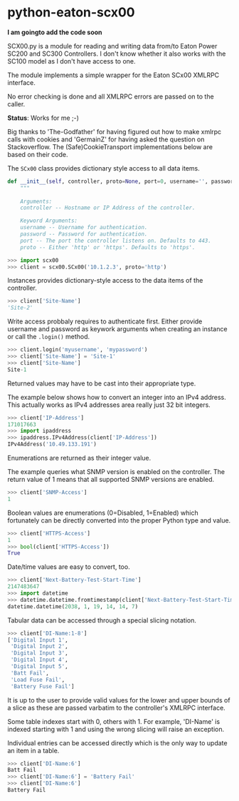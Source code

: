 # python-eaton-scx00

**I am goingto add the code soon**

SCX00.py is a module for reading and writing data from/to Eaton Power SC200 and SC300 Controllers.
I don't know whether it also works with the SC100 model as I don't have access to one.

The module implements a simple wrapper for the Eaton SCx00 XMLRPC interface.

No error checking is done and all XMLRPC errors are passed on to the caller.

**Status**: Works for me ;-)

Big thanks to 'The-Godfather' for having figured out how to make xmlrpc calls with cookies and 'GermainZ' for having asked the question on Stackoverflow. The (Safe)CookieTransport implementations below are based on their code.

The ``SCx00`` class provides dictionary style access to all data items.
```python
def __init__(self, controller, proto=None, port=0, username='', password=''):
    """
    
    Arguments:
    controller -- Hostname or IP Address of the controller.

    Keyword Arguments:
    username -- Username for authentication.
    password -- Password for authentication.
    port -- The port the controller listens on. Defaults to 443.
    proto -- Either 'http' or 'https'. Defaults to 'https'.
```


```python
>>> import scx00
>>> client = scx00.SCx00('10.1.2.3', proto='http')
```
Instances provides dictionary-style access to the data items of the controller.

```python
>>> client['Site-Name']
'Site-2'
```

Write access probbaly requires to authenticate first. Either provide username and password as keywork arguments when creating an instance or call the ``.login()`` method.

```python
>>> client.login('myusername', 'mypassword')
>>> client['Site-Name'] = 'Site-1'
>>> client['Site-Name']
Site-1
```

Returned values may have to be cast into their appropriate type.

The example below shows how to convert an integer into an IPv4 address. This actually works as IPv4 addresses area really just 32 bit integers.

```python
>>> client['IP-Address']
171017663
>>> import ipaddress
>>> ipaddress.IPv4Address(client['IP-Address'])
IPv4Address('10.49.133.191')
```

Enumerations are returned as their integer value. 

The example queries what SNMP version is enabled on the controller. The return value of 1 means that all supported SNMP versions are enabled.

```python
>>> client['SNMP-Access']
1
```

Boolean values are enumerations (0=Disabled, 1=Enabled) which fortunately can be directly converted into 
the proper Python type and value. 

```python
>>> client['HTTPS-Access']
1
>>> bool(client['HTTPS-Access'])
True
```

Date/time values are easy to convert, too.

```python
>>> client['Next-Battery-Test-Start-Time']
2147483647
>>> import datetime
>>> datetime.datetime.fromtimestamp(client['Next-Battery-Test-Start-Time'])
datetime.datetime(2038, 1, 19, 14, 14, 7)
```

Tabular data can be accessed through a special slicing notation.

```python
>>> client['DI-Name:1-8']
['Digital Input 1',
 'Digital Input 2',
 'Digital Input 3',
 'Digital Input 4',
 'Digital Input 5',
 'Batt Fail',
 'Load Fuse Fail',
 'Battery Fuse Fail']
```

It is up to the user to provide valid values for the lower and upper bounds of a slice as these are passed varbatim to the controller's XMLRPC interface.

Some table indexes start with 0, others with 1. For example, 'DI-Name' is indexed starting with 1 and using the wrong slicing will raise an exception.

Individual entries can be accessed directly which is the only way to update an item in a table.

```python
>>> client['DI-Name:6']
Batt Fail
>>> client['DI-Name:6'] = 'Battery Fail'
>>> client['DI-Name:6']
Battery Fail
```
